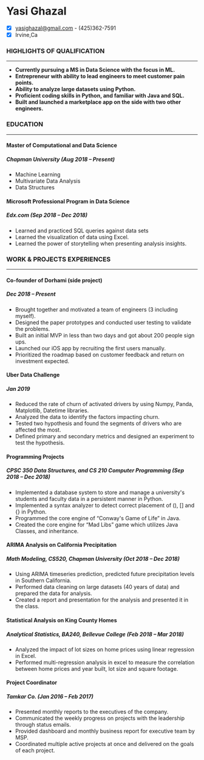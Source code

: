 # Yasi Ghazal
- [x] yasighazal@gmail.com - (425)362-7591
- [x] Irvine,Ca
 ### __HIGHLIGHTS OF QUALIFICATION__
 ____
* **Currently pursuing a MS in Data Science with the focus in ML.**
* **Entrepreneur with ability to lead engineers to meet customer pain points.**
* **Ability to analyze large datasets using Python.**
* **Proficient coding skills in Python, and familiar with Java and SQL.**
* **Built and launched a marketplace app on the side with two other engineers.**
 ### __EDUCATION__
 ___
 #### Master of Computational and Data Science 
 ##### _Chapman University (Aug 2018 – Present)_
 * 	Machine Learning
 * 	Multivariate Data Analysis 
 * 	Data Structures
#### Microsoft Professional Program in Data Science
##### _Edx.com (Sep 2018 – Dec 2018)_
* Learned and practiced SQL queries against data sets
* Learned the visualization of data using Excel.
* Learned the power of storytelling when presenting analysis insights.
### __WORK & PROJECTS EXPERIENCES__
_____________
#### Co-founder of Dorhami (side project)
##### _Dec 2018 – Present_
* Brought together and motivated a team of engineers (3 including myself). 
* Designed the paper prototypes and conducted user testing to validate the problems.
* Built an initial MVP in less than two days and got about 200 people sign ups.
* Launched our iOS app by recruiting the first users manually. 
* Prioritized the roadmap based on customer feedback and return on investment expected.
#### Uber Data Challenge
##### _Jan 2019_
* Reduced the rate of churn of activated drivers by using Numpy, Panda, Matplotlib, Datetime libraries.
* Analyzed the data to identify the factors impacting churn.	
* Tested two hypothesis and found the segments of drivers who are affected the most.
* Defined primary and secondary metrics and designed an experiment to test the hypothesis.
#### Programming Projects
##### _CPSC 350 Data Structures, and CS 210 Computer Programming (Sep 2018 – Dec 2018)_
* Implemented a database system to store and manage a university's students and faculty data in a persistent manner in Python.
* Implemented a syntax analyzer to detect correct placement of (), [] and {} in Python.
* Programmed the core engine of “Conway's Game of Life” in Java.
* Created the core engine for “Mad Libs” game which utilizes Java Classes, and inheritance.
#### ARIMA Analysis on California Precipitation	    
##### _Math Modeling, CS520, Chapman University (Oct 2018 – Dec 2018)_
* Using ARIMA timeseries prediction, predicted future precipitation levels in Southern California.
* Performed data cleaning on large datasets (40 years of data) and prepared the data for analysis.
* Created a report and presentation for the analysis and presented it in the class.
#### Statistical Analysis on King County Homes	
##### _Analytical Statistics, BA240, Bellevue College (Feb 2018 – Mar 2018)_
* Analyzed the impact of lot sizes on home prices using linear regression in Excel.
* Performed multi-regression analysis in excel to measure the correlation between home prices and year built, lot size and square footage.
#### Project Coordinator	
##### _Tamkar Co. (Jan 2016 – Feb 2017)_
* Presented monthly reports to the executives of the company. 
* Communicated the weekly progress on projects with the leadership through status emails.
* Provided dashboard and monthly business report for executive team by MSP.
* Coordinated multiple active projects at once and delivered on the goals of each project.






 
> 
